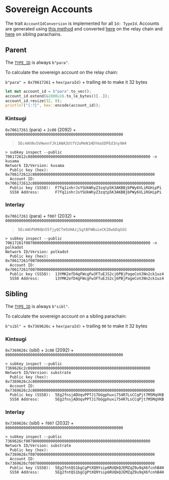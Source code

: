 # Sovereign Accounts

The trait `AccountIdConversion` is implemented for all `Id: TypeId`. Accounts are generated using [this method](https://github.com/paritytech/substrate/blob/7266eb7d794d74a7860fe193d7a3074200765ea1/primitives/runtime/src/traits.rs#L1707-L1711) and converted [here](https://github.com/paritytech/polkadot/blob/1903e3d8ed431f7ef557af5c41bbc12f8aaa4f5e/xcm/xcm-builder/src/location_conversion.rs#L73) on the relay chain and [here](https://github.com/paritytech/polkadot/blob/1903e3d8ed431f7ef557af5c41bbc12f8aaa4f5e/xcm/xcm-builder/src/location_conversion.rs#L94) on sibling parachains.

## Parent

The [`TYPE_ID`](https://github.com/paritytech/polkadot/blob/1903e3d8ed431f7ef557af5c41bbc12f8aaa4f5e/parachain/src/primitives.rs#L144) is always `b"para"`. 

To calculate the sovereign account on the relay chain:

`b"para" = 0x70617261` + `hex(paraId)` + trailing `00` to make it 32 bytes

```rust
let mut account_id = b"para".to_vec();
account_id.extend(&1000u16.to_le_bytes()[..]);
account_id.resize(32, 0);
println!("{:?}", hex::encode(account_id));
```

### Kintsugi

`0x70617261` (para) + `2c08` (2092) + `0000000000000000000000000000000000000000000000000000`

> `5Ec4AhNv5VHwnnfJk1AWA3UtfV2oMeN1HDYmaSDPEd3nyXW4`

```shell
> subkey inspect --public 706172612c080000000000000000000000000000000000000000000000000000 -n kusama
Network ID/Version: kusama
  Public key (hex):   0x706172612c080000000000000000000000000000000000000000000000000000
  Account ID:         0x706172612c080000000000000000000000000000000000000000000000000000
  Public key (SS58):  F7fq1inhrJsYSUkWhyZ3zqtp5K3AKBBjbPWy6VLiRGHipPi
  SS58 Address:       F7fq1inhrJsYSUkWhyZ3zqtp5K3AKBBjbPWy6VLiRGHipPi
```

### Interlay

`0x70617261` (para) + `f007` (2032) + `0000000000000000000000000000000000000000000000000000`

> `5Ec4AhPbMHQn55fjyQCTm5UHAzjSgtBFWBuieCK2DwbDqGSG`

```shell
> subkey inspect --public 70617261f0070000000000000000000000000000000000000000000000000000 -n polkadot
Network ID/Version: polkadot
  Public key (hex):   0x70617261f0070000000000000000000000000000000000000000000000000000
  Account ID:         0x70617261f0070000000000000000000000000000000000000000000000000000
  Public key (SS58):  13YMK2efD4gFWcgFw3FTuEJS2cj6PBjPageCoVJNn2ck1uz4
  SS58 Address:       13YMK2efD4gFWcgFw3FTuEJS2cj6PBjPageCoVJNn2ck1uz4
```

## Sibling

The [`TYPE_ID`](https://github.com/paritytech/polkadot/blob/1903e3d8ed431f7ef557af5c41bbc12f8aaa4f5e/parachain/src/primitives.rs#L256) is always `b"sibl"`. 

To calculate the sovereign account on a sibling parachain:

`b"sibl" = 0x7369626c` + `hex(paraId)` + trailing `00` to make it 32 bytes

### Kintsugi

`0x7369626c` (sibl) + `2c08` (2092) + `0000000000000000000000000000000000000000000000000000`

```shell
> subkey inspect --public 7369626c2c080000000000000000000000000000000000000000000000000000
Network ID/Version: substrate
  Public key (hex):   0x7369626c2c080000000000000000000000000000000000000000000000000000
  Account ID:         0x7369626c2c080000000000000000000000000000000000000000000000000000
  Public key (SS58):  5Eg2fnsjADUqvPPTJ17bGgphuxi754R7LsCCqPjt7M5MqVKB
  SS58 Address:       5Eg2fnsjADUqvPPTJ17bGgphuxi754R7LsCCqPjt7M5MqVKB
```

### Interlay

`0x7369626c` (sibl) + `f007` (2032) + `0000000000000000000000000000000000000000000000000000`

```shell
> subkey inspect --public 7369626cf0070000000000000000000000000000000000000000000000000000
Network ID/Version: substrate
  Public key (hex):   0x7369626cf0070000000000000000000000000000000000000000000000000000
  Account ID:         0x7369626cf0070000000000000000000000000000000000000000000000000000
  Public key (SS58):  5Eg2fntQS1bgCgPtXQ9Ysip6RUQkQJEMZqZ9u9qX6fcnhB4H
  SS58 Address:       5Eg2fntQS1bgCgPtXQ9Ysip6RUQkQJEMZqZ9u9qX6fcnhB4H
```
